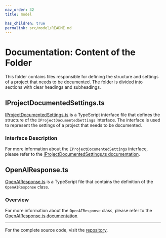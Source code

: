 ```yaml
---
nav_order: 32
title: model

has_children: true
permalink: src/model/README.md
---
```


# Documentation: Content of the Folder

This folder contains files responsible for defining the structure and settings of a project that needs to be documented. The folder is divided into sections with clear headings and subheadings.

## IProjectDocumentedSettings.ts

[IProjectDocumentedSettings.ts](src\model\IProjectDocumentedSettings.ts) is a TypeScript interface file that defines the structure of the `IProjectDocumentedSettings` interface. The interface is used to represent the settings of a project that needs to be documented.

### Interface Description

For more information about the `IProjectDocumentedSettings` interface, please refer to the [IProjectDocumentedSettings.ts documentation](src\model\IProjectDocumentedSettings.ts).

## OpenAIResponse.ts

[OpenAIResponse.ts](src\model\OpenAIResponse.ts) is a TypeScript file that contains the definition of the `OpenAIResponse` class.

### Overview

For more information about the `OpenAIResponse` class, please refer to the [OpenAIResponse.ts documentation](src\model\OpenAIResponse.ts).

---

For the complete source code, visit the [repository](https://github.com/ingig/code-narrator/src/model).